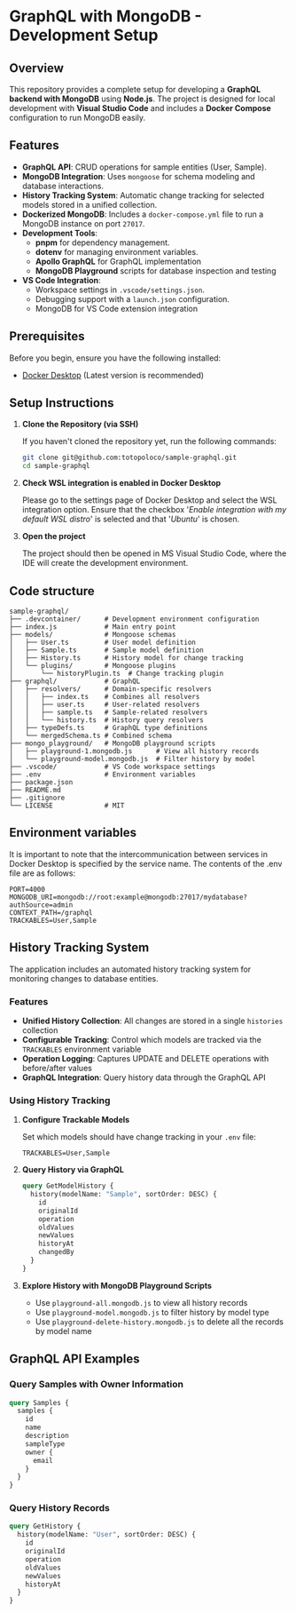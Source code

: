 # GraphQL with MongoDB - Development Setup

## Overview

This repository provides a complete setup for developing a **GraphQL backend with MongoDB** using **Node.js**. The project is designed for local development with **Visual Studio Code** and includes a **Docker Compose** configuration to run MongoDB easily.

## Features

- **GraphQL API**: CRUD operations for sample entities (User, Sample).
- **MongoDB Integration**: Uses `mongoose` for schema modeling and database interactions.
- **History Tracking System**: Automatic change tracking for selected models stored in a unified collection.
- **Dockerized MongoDB**: Includes a `docker-compose.yml` file to run a MongoDB instance on port `27017`.
- **Development Tools**:
  - **pnpm** for dependency management.
  - **dotenv** for managing environment variables.
  - **Apollo GraphQL** for GraphQL implementation
  - **MongoDB Playground** scripts for database inspection and testing
- **VS Code Integration**:
  - Workspace settings in `.vscode/settings.json`.
  - Debugging support with a `launch.json` configuration.
  - MongoDB for VS Code extension integration

## Prerequisites

Before you begin, ensure you have the following installed:

- [Docker Desktop](https://www.docker.com/products/docker-desktop/) (Latest version is recommended)

## Setup Instructions

1. **Clone the Repository (via SSH)**  
   
   If you haven't cloned the repository yet, run the following commands:

   ```sh
   git clone git@github.com:totopoloco/sample-graphql.git
   cd sample-graphql
   ```

2. **Check WSL integration is enabled in Docker Desktop**

   Please go to the settings page of Docker Desktop and select the WSL integration option. Ensure that the checkbox '*Enable integration with my default WSL distro*' is selected and that '*Ubuntu*' is chosen.

3. **Open the project**
  
   The project should then be opened in MS Visual Studio Code, where the IDE will create the development environment.

## Code structure
```
sample-graphql/
├── .devcontainer/      # Development environment configuration
├── index.js            # Main entry point
├── models/             # Mongoose schemas
│   ├── User.ts         # User model definition
│   ├── Sample.ts       # Sample model definition
│   ├── History.ts      # History model for change tracking
│   └── plugins/        # Mongoose plugins
│       └── historyPlugin.ts  # Change tracking plugin
├── graphql/            # GraphQL
│   ├── resolvers/      # Domain-specific resolvers
│   │   ├── index.ts    # Combines all resolvers
│   │   ├── user.ts     # User-related resolvers
│   │   ├── sample.ts   # Sample-related resolvers
│   │   └── history.ts  # History query resolvers
│   ├── typeDefs.ts     # GraphQL type definitions
│   └── mergedSchema.ts # Combined schema
├── mongo_playground/   # MongoDB playground scripts
│   ├── playground-1.mongodb.js      # View all history records
│   └── playground-model.mongodb.js  # Filter history by model
├── .vscode/            # VS Code workspace settings
├── .env                # Environment variables
├── package.json
├── README.md
├── .gitignore
└── LICENSE             # MIT
```

## Environment variables

It is important to note that the intercommunication between services in Docker Desktop is specified by the service name.
The contents of the .env file are as follows:
```
PORT=4000
MONGODB_URI=mongodb://root:example@mongodb:27017/mydatabase?authSource=admin
CONTEXT_PATH=/graphql
TRACKABLES=User,Sample
```

## History Tracking System

The application includes an automated history tracking system for monitoring changes to database entities.

### Features

- **Unified History Collection**: All changes are stored in a single `histories` collection
- **Configurable Tracking**: Control which models are tracked via the `TRACKABLES` environment variable
- **Operation Logging**: Captures UPDATE and DELETE operations with before/after values
- **GraphQL Integration**: Query history data through the GraphQL API

### Using History Tracking

1. **Configure Trackable Models**

   Set which models should have change tracking in your `.env` file:
   ```
   TRACKABLES=User,Sample
   ```

2. **Query History via GraphQL**

   ```graphql
   query GetModelHistory {
     history(modelName: "Sample", sortOrder: DESC) {
       id
       originalId
       operation
       oldValues
       newValues
       historyAt
       changedBy
     }
   }
   ```

3. **Explore History with MongoDB Playground Scripts**

   - Use `playground-all.mongodb.js` to view all history records
   - Use `playground-model.mongodb.js` to filter history by model type
   - Use `playground-delete-history.mongodb.js` to delete all the records by model name

## GraphQL API Examples

### Query Samples with Owner Information

```graphql
query Samples {
  samples {
    id
    name
    description
    sampleType
    owner {
      email
    }
  }
}
```

### Query History Records

```graphql
query GetHistory {
  history(modelName: "User", sortOrder: DESC) {
    id
    originalId
    operation
    oldValues
    newValues
    historyAt
  }
}
```
